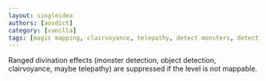 ```yaml
---
layout: singleidea
authors: [aosdict]
category: [vanilla]
tags: [magic mapping, clairvoyance, telepathy, detect monsters, detect objects]
---
```

Ranged divination effects (monster detection, object detection, clairvoyance, maybe telepathy) are suppressed if the level is not mappable.
